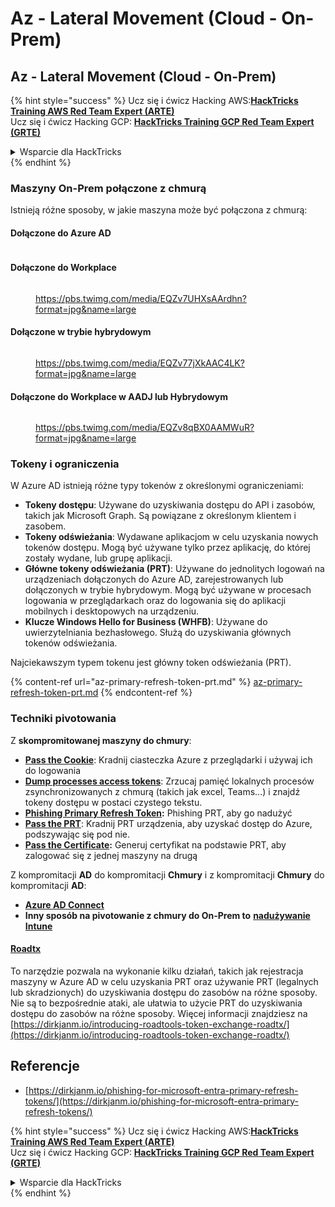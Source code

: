 # Az - Lateral Movement (Cloud - On-Prem)

## Az - Lateral Movement (Cloud - On-Prem)

{% hint style="success" %}
Ucz się i ćwicz Hacking AWS:<img src="../../../.gitbook/assets/image (1) (1) (1) (1).png" alt="" data-size="line">[**HackTricks Training AWS Red Team Expert (ARTE)**](https://training.hacktricks.xyz/courses/arte)<img src="../../../.gitbook/assets/image (1) (1) (1) (1).png" alt="" data-size="line">\
Ucz się i ćwicz Hacking GCP: <img src="../../../.gitbook/assets/image (2) (1).png" alt="" data-size="line">[**HackTricks Training GCP Red Team Expert (GRTE)**<img src="../../../.gitbook/assets/image (2) (1).png" alt="" data-size="line">](https://training.hacktricks.xyz/courses/grte)

<details>

<summary>Wsparcie dla HackTricks</summary>

* Sprawdź [**plany subskrypcyjne**](https://github.com/sponsors/carlospolop)!
* **Dołącz do** 💬 [**grupy Discord**](https://discord.gg/hRep4RUj7f) lub [**grupy telegram**](https://t.me/peass) lub **śledź** nas na **Twitterze** 🐦 [**@hacktricks\_live**](https://twitter.com/hacktricks_live)**.**
* **Podziel się sztuczkami hackingowymi, przesyłając PR-y do** [**HackTricks**](https://github.com/carlospolop/hacktricks) i [**HackTricks Cloud**](https://github.com/carlospolop/hacktricks-cloud) repozytoriów github.

</details>
{% endhint %}

### Maszyny On-Prem połączone z chmurą

Istnieją różne sposoby, w jakie maszyna może być połączona z chmurą:

#### Dołączone do Azure AD

<figure><img src="../../../.gitbook/assets/image (259).png" alt=""><figcaption></figcaption></figure>

#### Dołączone do Workplace

<figure><img src="../../../.gitbook/assets/image (222).png" alt=""><figcaption><p><a href="https://pbs.twimg.com/media/EQZv7UHXsAArdhn?format=jpg&#x26;name=large">https://pbs.twimg.com/media/EQZv7UHXsAArdhn?format=jpg&#x26;name=large</a></p></figcaption></figure>

#### Dołączone w trybie hybrydowym

<figure><img src="../../../.gitbook/assets/image (178).png" alt=""><figcaption><p><a href="https://pbs.twimg.com/media/EQZv77jXkAAC4LK?format=jpg&#x26;name=large">https://pbs.twimg.com/media/EQZv77jXkAAC4LK?format=jpg&#x26;name=large</a></p></figcaption></figure>

#### Dołączone do Workplace w AADJ lub Hybrydowym

<figure><img src="../../../.gitbook/assets/image (252).png" alt=""><figcaption><p><a href="https://pbs.twimg.com/media/EQZv8qBX0AAMWuR?format=jpg&#x26;name=large">https://pbs.twimg.com/media/EQZv8qBX0AAMWuR?format=jpg&#x26;name=large</a></p></figcaption></figure>

### Tokeny i ograniczenia <a href="#tokens-and-limitations" id="tokens-and-limitations"></a>

W Azure AD istnieją różne typy tokenów z określonymi ograniczeniami:

* **Tokeny dostępu**: Używane do uzyskiwania dostępu do API i zasobów, takich jak Microsoft Graph. Są powiązane z określonym klientem i zasobem.
* **Tokeny odświeżania**: Wydawane aplikacjom w celu uzyskania nowych tokenów dostępu. Mogą być używane tylko przez aplikację, do której zostały wydane, lub grupę aplikacji.
* **Główne tokeny odświeżania (PRT)**: Używane do jednolitych logowań na urządzeniach dołączonych do Azure AD, zarejestrowanych lub dołączonych w trybie hybrydowym. Mogą być używane w procesach logowania w przeglądarkach oraz do logowania się do aplikacji mobilnych i desktopowych na urządzeniu.
* **Klucze Windows Hello for Business (WHFB)**: Używane do uwierzytelniania bezhasłowego. Służą do uzyskiwania głównych tokenów odświeżania.

Najciekawszym typem tokenu jest główny token odświeżania (PRT).

{% content-ref url="az-primary-refresh-token-prt.md" %}
[az-primary-refresh-token-prt.md](az-primary-refresh-token-prt.md)
{% endcontent-ref %}

### Techniki pivotowania

Z **skompromitowanej maszyny do chmury**:

* [**Pass the Cookie**](az-pass-the-cookie.md): Kradnij ciasteczka Azure z przeglądarki i używaj ich do logowania
* [**Dump processes access tokens**](az-processes-memory-access-token.md): Zrzucaj pamięć lokalnych procesów zsynchronizowanych z chmurą (takich jak excel, Teams...) i znajdź tokeny dostępu w postaci czystego tekstu.
* [**Phishing Primary Refresh Token**](az-phishing-primary-refresh-token-microsoft-entra.md)**:** Phishing PRT, aby go nadużyć
* [**Pass the PRT**](pass-the-prt.md): Kradnij PRT urządzenia, aby uzyskać dostęp do Azure, podszywając się pod nie.
* [**Pass the Certificate**](az-pass-the-certificate.md)**:** Generuj certyfikat na podstawie PRT, aby zalogować się z jednej maszyny na drugą

Z kompromitacji **AD** do kompromitacji **Chmury** i z kompromitacji **Chmury** do kompromitacji **AD**:

* [**Azure AD Connect**](azure-ad-connect-hybrid-identity/)
* **Inny sposób na pivotowanie z chmury do On-Prem to** [**nadużywanie Intune**](../az-services/intune.md)

#### [Roadtx](https://github.com/dirkjanm/ROADtools)

To narzędzie pozwala na wykonanie kilku działań, takich jak rejestracja maszyny w Azure AD w celu uzyskania PRT oraz używanie PRT (legalnych lub skradzionych) do uzyskiwania dostępu do zasobów na różne sposoby. Nie są to bezpośrednie ataki, ale ułatwia to użycie PRT do uzyskiwania dostępu do zasobów na różne sposoby. Więcej informacji znajdziesz na [https://dirkjanm.io/introducing-roadtools-token-exchange-roadtx/](https://dirkjanm.io/introducing-roadtools-token-exchange-roadtx/)

## Referencje

* [https://dirkjanm.io/phishing-for-microsoft-entra-primary-refresh-tokens/](https://dirkjanm.io/phishing-for-microsoft-entra-primary-refresh-tokens/)

{% hint style="success" %}
Ucz się i ćwicz Hacking AWS:<img src="../../../.gitbook/assets/image (1) (1) (1) (1).png" alt="" data-size="line">[**HackTricks Training AWS Red Team Expert (ARTE)**](https://training.hacktricks.xyz/courses/arte)<img src="../../../.gitbook/assets/image (1) (1) (1) (1).png" alt="" data-size="line">\
Ucz się i ćwicz Hacking GCP: <img src="../../../.gitbook/assets/image (2) (1).png" alt="" data-size="line">[**HackTricks Training GCP Red Team Expert (GRTE)**<img src="../../../.gitbook/assets/image (2) (1).png" alt="" data-size="line">](https://training.hacktricks.xyz/courses/grte)

<details>

<summary>Wsparcie dla HackTricks</summary>

* Sprawdź [**plany subskrypcyjne**](https://github.com/sponsors/carlospolop)!
* **Dołącz do** 💬 [**grupy Discord**](https://discord.gg/hRep4RUj7f) lub [**grupy telegram**](https://t.me/peass) lub **śledź** nas na **Twitterze** 🐦 [**@hacktricks\_live**](https://twitter.com/hacktricks_live)**.**
* **Podziel się sztuczkami hackingowymi, przesyłając PR-y do** [**HackTricks**](https://github.com/carlospolop/hacktricks) i [**HackTricks Cloud**](https://github.com/carlospolop/hacktricks-cloud) repozytoriów github.

</details>
{% endhint %}

